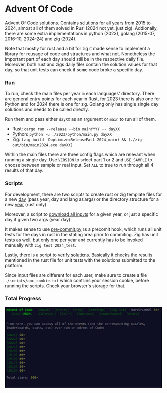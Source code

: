 # Advent Of Code
Advent Of Code solutions.
Contains solutions for all years from 2015 to 2024, almost all of them solved in Rust (2024 not yet, just zig).
Addionally, there are some extra implementations in python (2023), golang (2015-07, 2016-10, 2024-24) and zig (2024).

Note that mostly for rust and a bit for zig it made sense to implement a library for reusage of code and structures and what not. Nonetheless the important part of each day should still be in the respective daily file. Moreover, both rust and zigs daily files contain the solution values for that day, so that unit tests can check if some code broke a specific day.

### Run
To run, check the main files per year in each languages' directory. There are general entry points for each year in Rust, for 2023 there is also one for Python and for 2024 there is one for zig. Golang only has single single day solutions and needs to be called directly.

Run them and pass either `dayXX` as an argument or `main` to run all of them.
- Rust: `cargo run --release --bin mainYYYY -- dayXX`
- Python: `python -u ./2023/python/main.py dayXX`
- Zig: `(zig build -Doptimize=ReleaseFast 2024_main) && (./zig-out/bin/main2024.exe dayXX)`

Within the main files there are three config flags which are relevant when running a single day. Use `VERSION` to select part 1 or 2 and `USE_SAMPLE` to choose between sample or real input. Set `ALL` to true to run through all 4 results of that day.

### Scripts
For development, there are two scripts to create rust or zig template files for a new [day](./scripts/new_day.sh) (pass year, day and lang as args) or the directory structure for a new [year](./scripts/new_year.sh) (rust only).

Moreover, a script to [download all inputs](./scripts/download_inputs.sh) for a given year, or just a specific day if given two args (year day).

It makes sense to use [pre-commit.py](./scripts/pre-commit.py) as a precomit hook, which runs all unit tests for the days in rust in the stating area prior to commiting. Zig has unit tests as well, but only one per year and currently has to be invoked manually with `zig test 2024_test`.

Lastly, there is a script to [verify solutions](./scripts/verify_results.sh).
Basically it checks the results mentioned in the rust file for unit tests with the solutions submitted to the platform.

Since input files are different for each user, make sure to create a file `./scripts/aoc_cookie.txt` which contains your session cookie, before running the scripts. Check your browser's storage for that.


### Total Progress
![Total Progress](progress.png)
